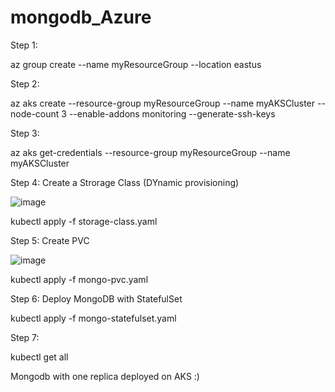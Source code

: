 # mongodb_Azure

Step 1: 

az group create --name myResourceGroup --location eastus


Step 2: 

az aks create --resource-group myResourceGroup --name myAKSCluster --node-count 3 --enable-addons monitoring --generate-ssh-keys

Step 3:

az aks get-credentials --resource-group myResourceGroup --name myAKSCluster

Step 4: Create a Strorage Class (DYnamic provisioning)

![image](https://github.com/Shubham2194/mongodb_Azure/assets/83746560/c6394b1f-5244-40c5-ab4b-448d3d31e269)

kubectl apply -f storage-class.yaml

Step 5: Create PVC

![image](https://github.com/Shubham2194/mongodb_Azure/assets/83746560/e0aea836-9e5c-4919-919f-6818858405fe)

kubectl apply -f mongo-pvc.yaml

Step 6: Deploy MongoDB with StatefulSet

kubectl apply -f mongo-statefulset.yaml

Step 7: 

kubectl get all

Mongodb with one replica deployed on AKS :)

